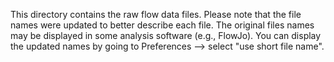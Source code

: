 This directory contains the raw flow data files. Please note that the file names were updated to better describe each file. 
The original files names may be displayed in some analysis software (e.g., FlowJo). You can display the updated names by going to
Preferences --> select "use short file name". 
